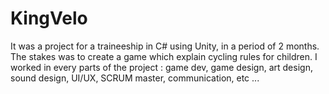 # KingVelo

It was a project for a traineeship in C# using Unity, in a period of 2 months.
The stakes was to create a game which explain cycling rules for children. 
I worked in every parts of the project : game dev, game design, art design, sound design, UI/UX, SCRUM master, communication, etc ...

